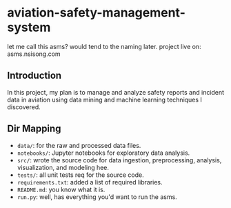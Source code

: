 # aviation-safety-management-system
let me call this asms? would tend to the naming later. project live on: asms.nsisong.com

## Introduction
In this project, my plan is to manage and analyze safety reports and incident data in aviation using data mining and machine learning techniques I discovered.

## Dir Mapping
- `data/`: for the raw and processed data files.
- `notebooks/`: Jupyter notebooks for exploratory data analysis.
- `src/`: wrote the source code for data ingestion, preprocessing, analysis, visualization, and modeling hee.
- `tests/`: all unit tests req for the source code.
- `requirements.txt`: added a list of required libraries.
- `README.md`: you know what it is.
- `run.py`: well, has everything you'd want to run the asms.